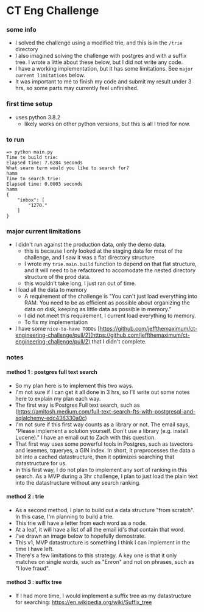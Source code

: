 # CT Eng Challenge

### some info
- I solved the challenge using a modified trie, and this is in the `/trie` directory
- I also imagined solving the challenge with postgres and with a suffix tree. I wrote a little about these below, but I did not write any code.
- I have a working implementation, but it has some limitations. See `major current limitations` below.
- It was important to me to finish my code and submit my result under 3 hrs, so some parts may currently feel unfinished.

### first time setup
- uses python 3.8.2
    - likely works on other python versions, but this is all I tried for now.

### to run
```
=> python main.py
Time to build trie:
Elapsed time: 7.6284 seconds
What searm term would you like to search for?
hamm
Time to search trie:
Elapsed time: 0.0003 seconds
hamm
{
    "inbox": [
        "1270."
    ]
}
```

### major current limitations
- I didn't run against the production data, only the demo data.
   - this is because I only looked at the staging data for most of the challenge, and I saw it was a flat directory structure
   - I wrote my `trie.main.build` function to depend on that flat structure, and it will need to be refactored to accomodate the nested directory structure of the prod data.
   - this wouldn't take long, I just ran out of time.
- I load all the data to memory
    - A requirement of the challenge is "You can't just load everything into RAM. You need to be as efficient as possible about organizing the data on disk, keeping as little data as possible in memory."
    - I did not meet this requirement, I current load everything to memory.
    - To fix my implementation
- I have some `nice-to-have TODOs` [https://github.com/jeffthemaximum/ct-engineering-challenge/pull/2](https://github.com/jeffthemaximum/ct-engineering-challenge/pull/2) that I didn't complete.


### notes

#### method 1 : postgres full text search

- So my plan here is to implement this two ways.
- I'm not sure if I can get it all done in 3 hrs, so I'll write out some notes here to explain my plan each way.
- The first way is Postgres Full text search, such as (https://amitosh.medium.com/full-text-search-fts-with-postgresql-and-sqlalchemy-edc436330a0c)
- I'm not sure if this first way counts as a library or not. The email says, "Please implement a solution yourself. Don't use a library (e.g. install Lucene)." I have an email out to Zach with this question.
- That first way uses some powerful tools in Postgres, such as tsvectors and lexemes, tqueryes, a GIN index. In short, it preprocesses the data a bit into a cached datastructure, then it optimizes searching that datastructure for us.
- In this first way, I do not plan to implement any sort of ranking in this search. As a MVP during a 3hr challenge, I plan to just load the plain text into the datastructure without any search ranking.


#### method 2 : trie
- As a second method, I plan to build out a data structure "from scratch". In this case, I'm planning to build a trie.
- This trie will have a letter from each word as a node.
- At a leaf, it will have a list of all the email id's that contain that word.
- I've drawn an image below to hopefully demostrate.
- This v1, MVP datastructure is something I think I can implement in the time I have left.
- There's a few limitations to this strategy. A key one is that it only matches on single words, such as "Enron" and not on phrases, such as "I love fraud".

#### method 3 : suffix tree
- If I had more time, I would implement a suffix tree as my datastructure for searching: https://en.wikipedia.org/wiki/Suffix_tree
